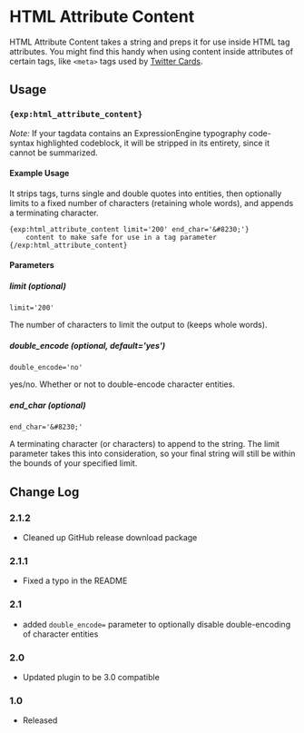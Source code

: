 # HTML Attribute Content

HTML Attribute Content takes a string and preps it for use inside HTML tag attributes. You might find this handy when using content inside attributes of certain tags, like `<meta>` tags used by [Twitter Cards](https://dev.twitter.com/docs/cards).

## Usage

### `{exp:html_attribute_content}`

*Note:* If your tagdata contains an ExpressionEngine typography code-syntax highlighted codeblock, it will be stripped in its entirety, since it cannot be summarized.

#### Example Usage

It strips tags, turns single and double quotes into entities, then optionally limits to a fixed number of characters (retaining whole words), and appends a terminating character.

```
{exp:html_attribute_content limit='200' end_char='&#8230;'}
	content to make safe for use in a tag parameter
{/exp:html_attribute_content}
```

#### Parameters

##### limit (optional)

`limit='200'`

The number of characters to limit the output to (keeps whole words).

##### double_encode (optional, default='yes')

`double_encode='no'`

yes/no. Whether or not to double-encode character entities.

##### end_char (optional)

`end_char='&#8230;'`

A terminating character (or characters) to append to the string. The limit parameter takes this into consideration, so your final string will still
be within the bounds of your specified limit.

## Change Log

### 2.1.2

- Cleaned up GitHub release download package

### 2.1.1

- Fixed a typo in the README

### 2.1

- added `double_encode=` parameter to optionally disable double-encoding of character entities

### 2.0

- Updated plugin to be 3.0 compatible

### 1.0

- Released
